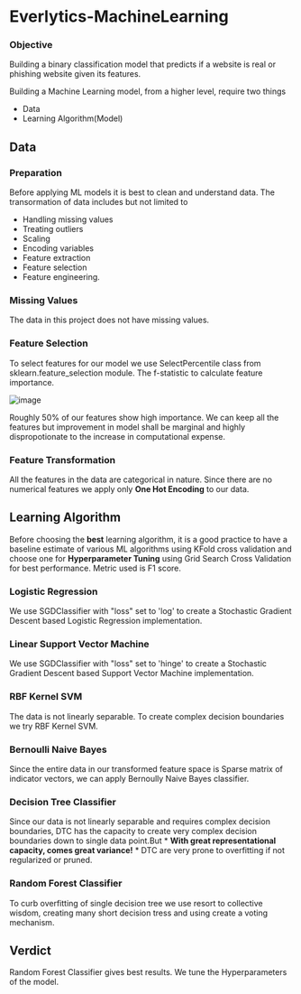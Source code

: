 # Everlytics-MachineLearning

### Objective
Building a binary classification model that predicts if a website is real or phishing website given its features.

Building a Machine Learning model, from a higher level, require two things
   * Data
   * Learning Algorithm(Model)

## Data
### Preparation
Before applying ML models it is best to clean and understand data.
The transormation of data includes but not limited to
* Handling missing values
* Treating outliers
* Scaling 
* Encoding variables
* Feature extraction 
* Feature selection 
* Feature engineering.

### Missing Values
The data in this project does not have missing values.

### Feature Selection 
To select features for our model we use SelectPercentile class from sklearn.feature_selection module.
The f-statistic to calculate feature importance. 

![image](https://user-images.githubusercontent.com/51299040/175803176-fb21ca59-3801-463f-9abc-9713e4003f58.png)

Roughly 50% of our features show high importance. We can keep all the features but improvement in model shall be marginal and highly dispropotionate to the increase in computational expense.

### Feature Transformation
 All the features in the data are categorical in nature. Since there are no numerical features we apply only
**One Hot Encoding** to our data.

## Learning Algorithm
Before choosing the **best** learning algorithm, it is a good practice to have a baseline estimate of various ML algorithms using KFold cross validation and choose one 
for **Hyperparameter Tuning** using Grid Search Cross Validation for best performance. Metric used is F1 score.

### Logistic Regression
We use SGDClassifier with "loss" set to 'log' to create a Stochastic Gradient Descent based Logistic Regression implementation.

### Linear Support Vector Machine
We use SGDClassifier with "loss" set to 'hinge' to create a Stochastic Gradient Descent based Support Vector Machine implementation.

### RBF Kernel SVM
The data is not linearly separable. To create complex decision boundaries we try RBF Kernel SVM.

### Bernoulli Naive Bayes
Since the entire data in our transformed feature space is Sparse matrix of indicator vectors, we can apply Bernoully Naive Bayes classifier.

### Decision Tree Classifier
Since our data is not linearly separable and requires complex decision boundaries, DTC has the capacity to create very complex decision boundaries down to single data point.But * **With great representational capacity, comes great variance!** * DTC are very prone to overfitting if not regularized or pruned.

### Random Forest Classifier
To curb overfitting of single decision tree we use resort to collective wisdom, creating many short decision tress and using create a voting mechanism.

## Verdict
Random Forest Classifier gives best results. We tune the Hyperparameters of the model.
